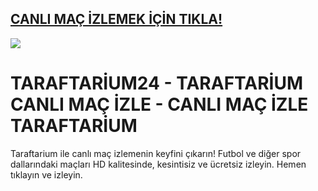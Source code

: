 ## <a href="https://shorten.is/nanotv">CANLI MAÇ İZLEMEK İÇİN TIKLA!</a>

<a href="https://shorten.is/nanotv"><img src="https://i.ibb.co/qspp8ST/011478010375.webp"></a>

# TARAFTARİUM24 - TARAFTARİUM CANLI MAÇ İZLE - CANLI MAÇ İZLE TARAFTARİUM

Taraftarium ile canlı maç izlemenin keyfini çıkarın! Futbol ve diğer spor dallarındaki maçları HD kalitesinde, kesintisiz ve ücretsiz izleyin. Hemen tıklayın ve izleyin.
